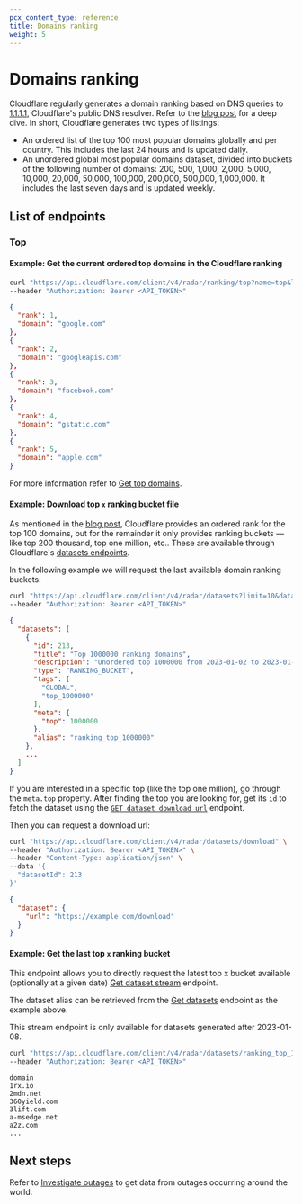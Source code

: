 ```yaml
---
pcx_content_type: reference
title: Domains ranking
weight: 5
---
```


# Domains ranking

Cloudflare regularly generates a domain ranking based on DNS queries to [1.1.1.1](/1.1.1.1/),  Cloudflare's public DNS resolver.  Refer to the [blog post](https://blog.cloudflare.com/radar-domain-rankings/) for a deep dive. In short, Cloudflare generates two types of listings:

- An ordered list of the top 100 most popular domains globally and per country. This includes the last 24 hours and is updated daily.
- An unordered global most popular domains dataset, divided into buckets of the following number of domains: 200, 500, 1,000, 2,000, 5,000, 10,000, 20,000, 50,000, 100,000, 200,000, 500,000, 1,000,000. It includes the last seven days and is updated weekly.

## List of endpoints

### Top

#### Example: Get the current ordered top domains in the Cloudflare ranking

```bash
curl "https://api.cloudflare.com/client/v4/radar/ranking/top?name=top&limit=5" \
--header "Authorization: Bearer <API_TOKEN>"
```

```json
{
  "rank": 1,
  "domain": "google.com"
},
{
  "rank": 2,
  "domain": "googleapis.com"
},
{
  "rank": 3,
  "domain": "facebook.com"
},
{
  "rank": 4,
  "domain": "gstatic.com"
},
{
  "rank": 5,
  "domain": "apple.com"
}
```

For more information refer to [Get top domains](/api/operations/radar-get-ranking-top-domains).


#### Example: Download top `x` ranking bucket file

As mentioned in the [blog post](https://blog.cloudflare.com/radar-domain-rankings/), Cloudflare provides an ordered rank
for the top 100 domains, but for the remainder it only provides ranking buckets — like top 200 thousand, top one million,
etc.. These are available through Cloudflare's [datasets endpoints](/api/operations/radar-get-reports-datasets).

In the following example we will request the last available domain ranking buckets:

```bash
curl "https://api.cloudflare.com/client/v4/radar/datasets?limit=10&datasetType=RANKING_BUCKET" \
--header "Authorization: Bearer <API_TOKEN>"
```

```json
{
  "datasets": [
    {
      "id": 213,
      "title": "Top 1000000 ranking domains",
      "description": "Unordered top 1000000 from 2023-01-02 to 2023-01-09",
      "type": "RANKING_BUCKET",
      "tags": [
        "GLOBAL",
        "top_1000000"
      ],
      "meta": {
        "top": 1000000
      },
      "alias": "ranking_top_1000000"
    },
    ...
  ]
}
```

If you are interested in a specific top (like the top one million), go through the `meta.top` property. After finding the top you are looking for, get its `id` to fetch the dataset using the [`GET dataset download url`](/api/operations/radar-post-reports-dataset-download-url) endpoint.


Then you can request a download url:

```bash
curl "https://api.cloudflare.com/client/v4/radar/datasets/download" \
--header "Authorization: Bearer <API_TOKEN>" \
--header "Content-Type: application/json" \
--data '{
  "datasetId": 213
}'
```

```json
{
  "dataset": {
    "url": "https://example.com/download"
  }
}
```


#### Example: Get the last top `x` ranking bucket

This endpoint allows you to directly request the latest top x bucket available (optionally at a given date)
[Get dataset stream](/api/operations/radar-get-reports-dataset-download) endpoint.

The dataset alias can be retrieved from the [Get datasets](/api/operations/radar-get-reports-datasets) endpoint
as the example above.

This stream endpoint is only available for datasets generated after 2023-01-08.


```bash
curl "https://api.cloudflare.com/client/v4/radar/datasets/ranking_top_1000" \
--header "Authorization: Bearer <API_TOKEN>"
```

```csv
domain
1rx.io
2mdn.net
360yield.com
3lift.com
a-msedge.net
a2z.com
...
```


## Next steps

Refer to [Investigate outages](/radar/investigate/outages/) to get data from outages occurring around the world.